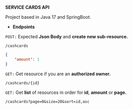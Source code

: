 **SERVICE CARDS API**


Project based in Java 17 and SpringBoot.

- **Endpoints**  
  

 ``POST:`` Expected **Json Body** and **create new sub-resource.**
``` http request
/cashcards
```   
```json
{
	"amount": 1
}
```
   
``GET:`` Get resource if you are an **authorized owner.**
``` http request
/cashcards/{id}
``` 


``GET:`` Get **list** of resources in order for **id**, **amount** or **page.**
```http request
/cashcards?page=0&size=20&sort=id,asc
```

